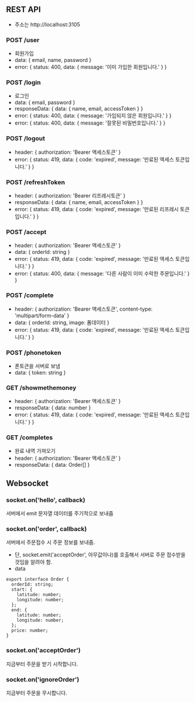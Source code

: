 ## REST API
- 주소는 http://localhost:3105
### POST /user
- 회원가입
- data: { email, name, password }
- error: { status: 400, data: { message: '이미 가입한 회원입니다.' } }
### POST /login
- 로그인
- data: { email, password }
- responseData: { data: { name, email, accessToken } }
- error: { status: 400, data: { message: '가입되지 않은 회원입니다.' } }
- error: { status: 400, data: { message: '잘못된 비밀번호입니다.' } }
### POST /logout
- header: { authorization: 'Bearer 액세스토큰' }
- error: { status: 419, data: { code: 'expired', message: '만료된 액세스 토큰입니다.' } }
### POST /refreshToken
- header: { authorization: 'Bearer 리프레시토큰' }
- responseData: { data: { name, email, accessToken } }
- error: { status: 419, data: { code: 'expired', message: '만료된 리프레시 토큰입니다.' } }
### POST /accept
- header: { authorization: 'Bearer 액세스토큰' }
- data: { orderId: string }
- error: { status: 419, data: { code: 'expired', message: '만료된 액세스 토큰입니다.' } }
- error: { status: 400, data: { message: '다른 사람이 이미 수락한 주문입니다.' } }
### POST /complete
- header: { authorization: 'Bearer 액세스토큰', content-type: 'multipart/form-data' }
- data: { orderId: string, image: 폼데이터 }
- error: { status: 419, data: { code: 'expired', message: '만료된 액세스 토큰입니다.' } }
### POST /phonetoken
- 폰토큰을 서버로 보냄
- data: { token: string }
### GET /showmethemoney
- header: { authorization: 'Bearer 액세스토큰' }
- responseData: { data: number }
- error: { status: 419, data: { code: 'expired', message: '만료된 액세스 토큰입니다.' } }
### GET /completes
- 완료 내역 가져오기
- header: { authorization: 'Bearer 액세스토큰' }
- responseData: { data: Order[] }

## Websocket
### socket.on('hello', callback)
서버에서 emit 문자열 데이터를 주기적으로 보내줌

### socket.on('order', callback)
서버에서 주문접수 시 주문 정보를 보내줌.
- 단, socket.emit('acceptOrder', 아무값이나)를 호출해서 서버로 주문 접수받을 것임을 알려야 함.
- data
```
export interface Order {
  orderId: string;
  start: {
    latitude: number;
    longitude: number;
  };
  end: {
    latitude: number;
    longitude: number;
  };
  price: number;
}
```
### socket.on('acceptOrder')
지금부터 주문을 받기 시작합니다.
### socket.on('ignoreOrder')
지금부터 주문을 무시합니다.

